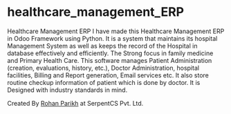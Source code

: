 # healthcare_management_ERP
Healthcare Management ERP
I have made this Healthcare Management ERP in Odoo Framework using Python. It is a system that maintains its hospital Management System as well as keeps the record of the Hospital in database effectively and efficiently. The Strong focus in family medicine and Primary Health Care. This software manages Patient Administration (creation, evaluations, history, etc.), Doctor Administration, hospital facilities, Billing and Report generation, Email services etc. It also store routine checkup information of patient which is done by doctor. It is Designed with industry standards in mind.

Created By <a href="http://rohanparikh.me">Rohan Parikh</a> at SerpentCS Pvt. Ltd.
